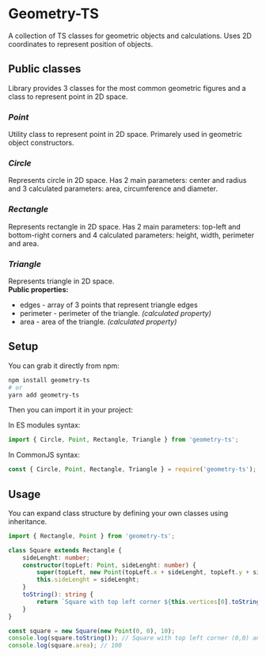 # Geometry-TS

A collection of TS classes for geometric objects and calculations.
Uses 2D coordinates to represent position of objects.

## Public classes

Library provides 3 classes for the most common geometric figures 
and a class to represent point in 2D space.

### *Point*

Utility class to represent point in 2D space.
Primarely used in geometric object constructors.

### *Circle*

Represents circle in 2D space.
Has 2 main parameters: center and radius and 3 calculated parameters: area, circumference and diameter.

### *Rectangle*

Represents rectangle in 2D space.
Has 2 main parameters: top-left and bottom-right corners and 4 calculated parameters: height, width, perimeter and area.

### *Triangle*

Represents triangle in 2D space.    
**Public properties:**
- edges - array of 3 points that represent triangle edges
- perimeter - perimeter of the triangle. *(calculated property)* 
- area - area of the triangle. *(calculated property)*

## Setup

You can grab it directly from npm:

```bash
npm install geometry-ts
# or
yarn add geometry-ts
```

Then you can import it in your project:

In ES modules syntax:
```typescript
import { Circle, Point, Rectangle, Triangle } from 'geometry-ts';
```
In CommonJS syntax:
```javascript
const { Circle, Point, Rectangle, Triangle } = require('geometry-ts');
```

## Usage

You can expand class structure by defining your own classes using inheritance.

```typescript
import { Rectangle, Point } from 'geometry-ts';

class Square extends Rectangle {
    sideLenght: number;
    constructor(topLeft: Point, sideLenght: number) {
        super(topLeft, new Point(topLeft.x + sideLenght, topLeft.y + sideLenght));
        this.sideLenght = sideLenght;
    }
    toString(): string {
        return `Square with top left corner ${this.vertices[0].toString()} and side ${this.sideLenght}`;
    }
}

const square = new Square(new Point(0, 0), 10);
console.log(square.toString()); // Square with top left corner (0,0) and side 10
console.log(square.area); // 100
```